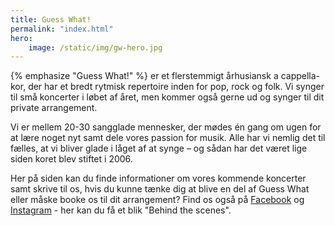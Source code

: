 ```yaml
---
title: Guess What!
permalink: "index.html"
hero:
    image: /static/img/gw-hero.jpg
---
```


{% emphasize "Guess What!" %} er et flerstemmigt århusiansk a cappella-kor, der har et bredt rytmisk repertoire inden for pop, rock og folk. Vi synger til små koncerter i løbet af året, men kommer også gerne ud og synger til dit private arrangement.

Vi er mellem 20-30 sangglade mennesker, der mødes én gang om ugen for at lære noget nyt samt dele vores passion for musik. Alle har vi nemlig det til fælles, at vi bliver glade i låget af at synge – og sådan har det været lige siden koret blev stiftet i 2006.

Her på siden kan du finde informationer om vores kommende koncerter samt skrive til os, hvis du kunne tænke dig at blive en del af Guess What eller måske booke os til dit arrangement? Find os også på [Facebook](https://www.facebook.com/GuessWhatKoret) og [Instagram](https://www.instagram.com/guess_what_aarhus/?hl=da) - her kan du få et blik "Behind the scenes".
